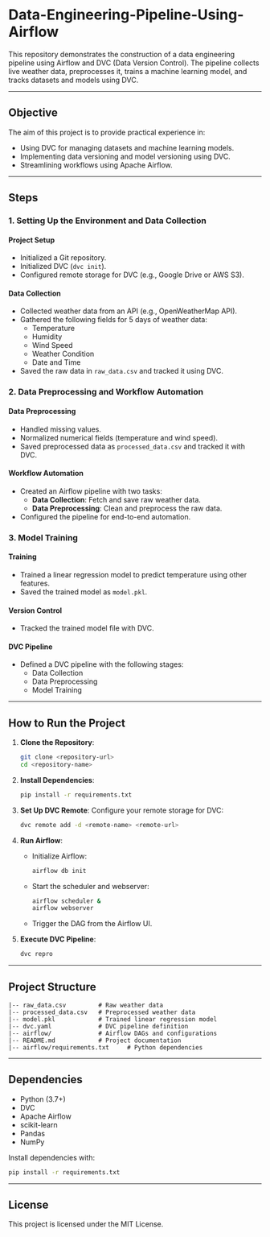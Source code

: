 
# Data-Engineering-Pipeline-Using-Airflow

This repository demonstrates the construction of a data engineering pipeline using Airflow and DVC (Data Version Control). The pipeline collects live weather data, preprocesses it, trains a machine learning model, and tracks datasets and models using DVC.

---

## Objective

The aim of this project is to provide practical experience in:
- Using DVC for managing datasets and machine learning models.
- Implementing data versioning and model versioning using DVC.
- Streamlining workflows using Apache Airflow.

---

## Steps

### 1. Setting Up the Environment and Data Collection

#### Project Setup
- Initialized a Git repository.
- Initialized DVC (`dvc init`).
- Configured remote storage for DVC (e.g., Google Drive or AWS S3).

#### Data Collection
- Collected weather data from an API (e.g., OpenWeatherMap API).
- Gathered the following fields for 5 days of weather data:
  - Temperature
  - Humidity
  - Wind Speed
  - Weather Condition
  - Date and Time
- Saved the raw data in `raw_data.csv` and tracked it using DVC.

### 2. Data Preprocessing and Workflow Automation

#### Data Preprocessing
- Handled missing values.
- Normalized numerical fields (temperature and wind speed).
- Saved preprocessed data as `processed_data.csv` and tracked it with DVC.

#### Workflow Automation
- Created an Airflow pipeline with two tasks:
  - **Data Collection**: Fetch and save raw weather data.
  - **Data Preprocessing**: Clean and preprocess the raw data.
- Configured the pipeline for end-to-end automation.

### 3. Model Training

#### Training
- Trained a linear regression model to predict temperature using other features.
- Saved the trained model as `model.pkl`.

#### Version Control
- Tracked the trained model file with DVC.

#### DVC Pipeline
- Defined a DVC pipeline with the following stages:
  - Data Collection
  - Data Preprocessing
  - Model Training

---

## How to Run the Project

1. **Clone the Repository**:
   ```bash
   git clone <repository-url>
   cd <repository-name>
   ```

2. **Install Dependencies**:
   ```bash
   pip install -r requirements.txt
   ```

3. **Set Up DVC Remote**:
   Configure your remote storage for DVC:
   ```bash
   dvc remote add -d <remote-name> <remote-url>
   ```

4. **Run Airflow**:
   - Initialize Airflow:
     ```bash
     airflow db init
     ```
   - Start the scheduler and webserver:
     ```bash
     airflow scheduler &
     airflow webserver
     ```
   - Trigger the DAG from the Airflow UI.

5. **Execute DVC Pipeline**:
   ```bash
   dvc repro
   ```

---

## Project Structure

```
|-- raw_data.csv         # Raw weather data
|-- processed_data.csv   # Preprocessed weather data
|-- model.pkl            # Trained linear regression model
|-- dvc.yaml             # DVC pipeline definition
|-- airflow/             # Airflow DAGs and configurations
|-- README.md            # Project documentation
|-- airflow/requirements.txt     # Python dependencies
```

---

## Dependencies

- Python (3.7+)
- DVC
- Apache Airflow
- scikit-learn
- Pandas
- NumPy

Install dependencies with:
```bash
pip install -r requirements.txt
```


---

## License

This project is licensed under the MIT License.
